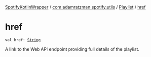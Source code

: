 [SpotifyKotlinWrapper](../../index.md) / [com.adamratzman.spotify.utils](../index.md) / [Playlist](index.md) / [href](./href.md)

# href

`val href: `[`String`](https://kotlinlang.org/api/latest/jvm/stdlib/kotlin/-string/index.html)

A link to the Web API endpoint providing full details of the playlist.

